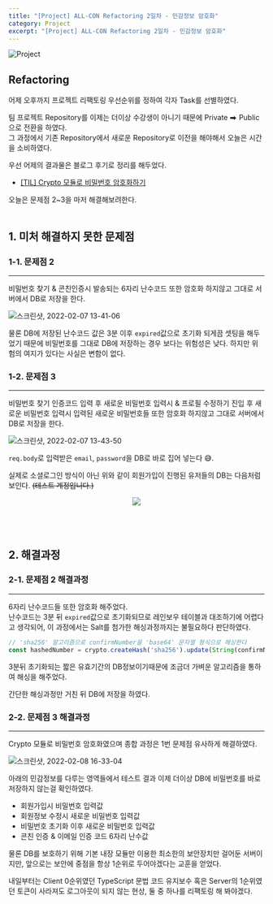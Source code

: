 ```yaml
---
title: "[Project] ALL-CON Refactoring 2일차 - 민감정보 암호화"
category: Project
excerpt: "[Project] ALL-CON Refactoring 2일차 - 민감정보 암호화"
---
```


![Project](https://user-images.githubusercontent.com/83164003/152715311-82cc5a61-ca9c-4c46-a955-77970d4449bb.jpg)
## Refactoring

어제 오후까지 프로젝트 리팩토링 우선순위를 정하여 각자 Task를 선별하였다.

팀 프로젝트 Repository를 이제는 더이상 수강생이 아니기 때문에 Private ⮕ Public으로 전환을 하였다.<br>
그 과정에서 기존 Repository에서 새로운 Repository로 이전을 해야해서 오늘은 시간을 소비하였다.

우선 어제의 결과물은 블로그 후기로 정리를 해두었다.
- <a href="https://jh8459.github.io/til/22.02.07.til/" target="_blank">[TIL] Crypto 모듈로 비밀번호 암호화하기</a>

오늘은 문제점 2~3을 마저 해결해보려한다.
<br>
<br>

## 1. 미처 해결하지 못한 문제점
### 1-1. 문제점 2
---
비밀번호 찾기 & 콘친인증시 발송되는 6자리 난수코드 또한 암호화 하지않고 그대로 서버에서 DB로 저장을 한다.

![스크린샷, 2022-02-07 13-41-06](https://user-images.githubusercontent.com/83164003/152725583-d719287c-ad5e-4670-acc5-1d71928abcc8.png)

물론 DB에 저장된 난수코드 값은 3분 이후 `expired`값으로 초기화 되게끔 셋팅을 해두었기 때문에 비밀번호를 그대로 DB에 저장하는 경우 보다는 위험성은 낮다. 하지만 위험의 여지가 있다는 사실은 변함이 없다.


### 1-2. 문제점 3
---
비밀번호 찾기 인증코드 입력 후 새로운 비밀번호 입력시 & 프로필 수정하기 진입 후 새로운 비밀번호 입력시 입력된 새로운 비밀번호들 또한 암호화 하지않고 그대로 서버에서 DB로 저장을 한다.

![스크린샷, 2022-02-07 13-43-50](https://user-images.githubusercontent.com/83164003/152726131-a6872096-1f35-452d-b8fd-2e73bf5087a9.png)

`req.body`로 입력받은 `email`, `password`을 DB로 바로 집어 넣는다 😅.

실제로 소셜로그인 방식이 아닌 위와 같이 회원가입이 진행된 유저들의 DB는 다음처럼 보인다. ~~(테스트 계정입니다.)~~

<center><img src="https://user-images.githubusercontent.com/83164003/152727993-ef2867c5-9ecd-4c6b-8581-b16fdd38382e.png"/></center><br>
<br>
<br>


## 2. 해결과정
### 2-1. 문제점 2 해결과정
---
6자리 난수코드들 또한 암호화 해주었다.<br>
난수코드는 3분 뒤 `expired`값으로 초기화되므로 레인보우 테이블과 대조하기에 어렵다고 생각되어, 이 과정에서는 Salt를 첨가한 해싱과정까지는 불필요하다 판단하였다.

```js
// 'sha256' 알고리즘으로 confirmNumber을 'base64' 문자열 형식으로 해싱한다
const hashedNumber = crypto.createHash('sha256').update(String(confirmNumber)).digest('base64');
```

3분뒤 초기화되는 짧은 유효기간의 DB정보이기때문에 조금더 가벼운 알고리즘을 통하여 해싱을 해주었다.

 간단한 해싱과정만 거친 뒤 DB에 저장을 하였다.




### 2-2. 문제점 3 해결과정
---

Crypto 모듈로 비밀번호 암호화였으며 종합 과정은 1번 문제점 유사하게 해결하였다.

![스크린샷, 2022-02-08 16-33-04](https://user-images.githubusercontent.com/83164003/152939747-9b7d7cce-b433-49d2-9a45-b77f7e490c8d.png)

아래의 민감정보를 다루는 영역들에서 테스트 결과 이제 더이상 DB에 비밀번호를 바로 저장하지 않는걸 확인하였다.
- 회원가입시 비밀번호 입력값
- 회원정보 수정시 새로운 비밀번호 입력값
- 비밀번호 초기화 이후 새로운 비밀번호 입력값
- 콘친 인증 & 이메일 인증 코드 6자리 난수값

물론 DB를 보호하기 위해 기본 내장 모듈만 이용한 최소한의 보안장치만 걸어둔 서버이지만, 앞으로는 보안에 중점을 항상 1순위로 두어야겠다는 교훈을 얻었다.

내일부터는 Client 0순위였던 TypeScript 문법 코드 유지보수 혹은 Server의 1순위였던 토큰이 사라져도 로그아웃이 되지 않는 현상, 둘 중 하나를 리팩토링 해 봐야겠다.




<br>
<br>
